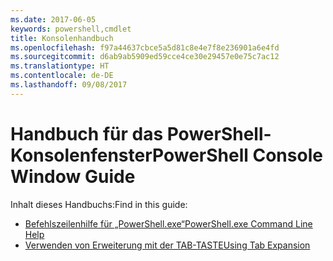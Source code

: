 ```yaml
---
ms.date: 2017-06-05
keywords: powershell,cmdlet
title: Konsolenhandbuch
ms.openlocfilehash: f97a44637cbce5a5d81c8e4e7f8e236901a6e4fd
ms.sourcegitcommit: d6ab9ab5909ed59cce4ce30e29457e0e75c7ac12
ms.translationtype: HT
ms.contentlocale: de-DE
ms.lasthandoff: 09/08/2017
---
```

# <a name="powershell-console-window-guide"></a><span data-ttu-id="e6d22-103">Handbuch für das PowerShell-Konsolenfenster</span><span class="sxs-lookup"><span data-stu-id="e6d22-103">PowerShell Console Window Guide</span></span>

<span data-ttu-id="e6d22-104">Inhalt dieses Handbuchs:</span><span class="sxs-lookup"><span data-stu-id="e6d22-104">Find in this guide:</span></span>
- [<span data-ttu-id="e6d22-105">Befehlszeilenhilfe für „PowerShell.exe“</span><span class="sxs-lookup"><span data-stu-id="e6d22-105">PowerShell.exe Command Line Help</span></span>](console/PowerShell.exe-Command-Line-Help.md)
- [<span data-ttu-id="e6d22-106">Verwenden von Erweiterung mit der TAB-TASTE</span><span class="sxs-lookup"><span data-stu-id="e6d22-106">Using Tab Expansion</span></span>](console/Using-Tab-Expansion.md)


